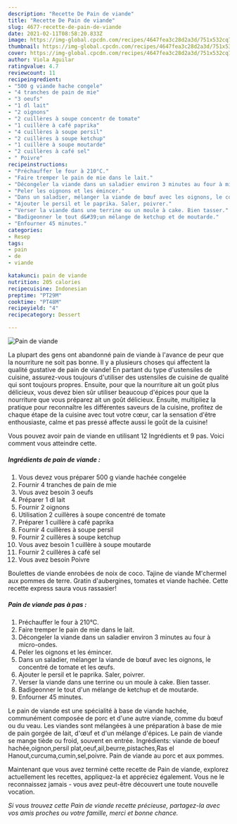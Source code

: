 ```yaml
---
description: "Recette De Pain de viande"
title: "Recette De Pain de viande"
slug: 4677-recette-de-pain-de-viande
date: 2021-02-11T08:58:20.833Z
image: https://img-global.cpcdn.com/recipes/4647fea3c28d2a3d/751x532cq70/pain-de-viande-photo-principale-de-la-recette.jpg
thumbnail: https://img-global.cpcdn.com/recipes/4647fea3c28d2a3d/751x532cq70/pain-de-viande-photo-principale-de-la-recette.jpg
cover: https://img-global.cpcdn.com/recipes/4647fea3c28d2a3d/751x532cq70/pain-de-viande-photo-principale-de-la-recette.jpg
author: Viola Aguilar
ratingvalue: 4.7
reviewcount: 11
recipeingredient:
- "500 g viande hache congele"
- "4 tranches de pain de mie"
- "3 oeufs"
- "1 dl lait"
- "2 oignons"
- "2 cuillères à soupe concentr de tomate"
- "1 cuillère à café paprika"
- "4 cuillères à soupe persil"
- "2 cuillères à soupe ketchup"
- "1 cuillère à soupe moutarde"
- "2 cuillères à café sel"
- " Poivre"
recipeinstructions:
- "Préchauffer le four à 210°C."
- "Faire tremper le pain de mie dans le lait."
- "Décongeler la viande dans un saladier environ 3 minutes au four à micro-ondes."
- "Peler les oignons et les émincer."
- "Dans un saladier, mélanger la viande de bœuf avec les oignons, le concentré de tomate et les œufs."
- "Ajouter le persil et le paprika. Saler, poivrer."
- "Verser la viande dans une terrine ou un moule à cake. Bien tasser."
- "Badigeonner le tout d&#39;un mélange de ketchup et de moutarde."
- "Enfourner 45 minutes."
categories:
- Resep
tags:
- pain
- de
- viande

katakunci: pain de viande 
nutrition: 205 calories
recipecuisine: Indonesian
preptime: "PT29M"
cooktime: "PT48M"
recipeyield: "4"
recipecategory: Dessert

---
```



![Pain de viande](https://img-global.cpcdn.com/recipes/4647fea3c28d2a3d/751x532cq70/pain-de-viande-photo-principale-de-la-recette.jpg)

La plupart des gens ont abandonné pain de viande à l'avance de peur que la nourriture ne soit pas bonne. Il y a plusieurs choses qui affectent la qualité gustative de pain de viande! En partant du type d'ustensiles de cuisine, assurez-vous toujours d'utiliser des ustensiles de cuisine de qualité qui sont toujours propres. Ensuite, pour que la nourriture ait un goût plus délicieux, vous devez bien sûr utiliser beaucoup d'épices pour que la nourriture que vous préparez ait un goût délicieux. Ensuite, multipliez la pratique pour reconnaître les différentes saveurs de la cuisine, profitez de chaque étape de la cuisine avec tout votre cœur, car la sensation d'être enthousiaste, calme et pas pressé affecte aussi le goût de la cuisine!

<!--inarticleads1-->

Vous pouvez avoir pain de viande en utilisant 12 Ingrédients et 9 pas. Voici comment vous atteindre cette.

##### Ingrédients de pain de viande :

1. Vous devez vous préparer 500 g viande hachée congelée
1. Fournir 4 tranches de pain de mie
1. Vous avez besoin 3 oeufs
1. Préparer 1 dl lait
1. Fournir 2 oignons
1. Utilisation 2 cuillères à soupe concentré de tomate
1. Préparer 1 cuillère à café paprika
1. Fournir 4 cuillères à soupe persil
1. Fournir 2 cuillères à soupe ketchup
1. Vous avez besoin 1 cuillère à soupe moutarde
1. Fournir 2 cuillères à café sel
1. Vous avez besoin  Poivre


Boulettes de viande enrobées de noix de coco. Tajine de viande M&#39;chermel aux pommes de terre. Gratin d&#39;aubergines, tomates et viande hachée. Cette recette express saura vous rassasier! 

<!--inarticleads2-->

##### Pain de viande pas à pas :

1. Préchauffer le four à 210°C.
1. Faire tremper le pain de mie dans le lait.
1. Décongeler la viande dans un saladier environ 3 minutes au four à micro-ondes.
1. Peler les oignons et les émincer.
1. Dans un saladier, mélanger la viande de bœuf avec les oignons, le concentré de tomate et les œufs.
1. Ajouter le persil et le paprika. Saler, poivrer.
1. Verser la viande dans une terrine ou un moule à cake. Bien tasser.
1. Badigeonner le tout d&#39;un mélange de ketchup et de moutarde.
1. Enfourner 45 minutes.


Le pain de viande est une spécialité à base de viande hachée, communément composée de porc et d&#39;une autre viande, comme du bœuf ou du veau. Les viandes sont mélangées à une préparation à base de mie de pain gorgée de lait, d&#39;œuf et d&#39;un mélange d&#39;épices. Le pain de viande se mange tiède ou froid, souvent en entrée. Ingrédients: viande de boeuf hachée,oignon,persil plat,oeuf,ail,beurre,pistaches,Ras el Hanout,curcuma,cumin,sel,poivre. Pain de viande au porc et aux pommes. 

<!--inarticleads1-->

<p>
Maintenant que vous avez terminé cette recette de Pain de viande, explorez actuellement les recettes, appliquez-la et appréciez également. Vous ne le reconnaissez jamais - vous avez peut-être découvert une toute nouvelle vocation.
</p>

<p>
<i>Si vous trouvez cette Pain de viande recette précieuse, partagez-la avec vos amis proches ou votre famille, merci et bonne chance.</i>
</p>
